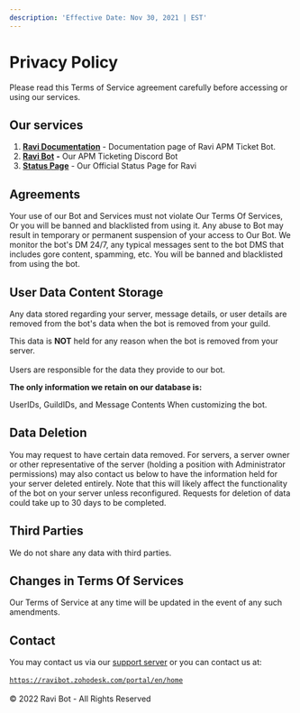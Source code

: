 ```yaml
---
description: 'Effective Date: Nov 30, 2021 | EST'
---
```


# Privacy Policy

Please read this Terms of Service agreement carefully before accessing or using our services.

## **Our services**

1. [**Ravi Documentation**](https://ravi-docs.gitbook.io) - Documentation page of Ravi APM Ticket Bot.
2. [**Ravi Bot**](https://bit.ly/raviticket) **-** Our APM Ticketing Discord Bot
3. [**Status Page**](https://ravi-bot.instatus.com) - Our Official Status Page for Ravi

## Agreements

Your use of our Bot and Services must not violate Our Terms Of Services, Or you will be banned and blacklisted from using it. Any abuse to Bot may result in temporary or permanent suspension of your access to Our Bot. We monitor the bot's DM 24/7, any typical messages sent to the bot DMS that includes gore content, spamming, etc. You will be banned and blacklisted from using the bot.

## User Data Content Storage

Any data stored regarding your server, message details, or user details are removed from the bot's data when the bot is removed from your guild.

This data is **NOT** held for any reason when the bot is removed from your server.\
\
Users are responsible for the data they provide to our bot.

**The only information we retain on our database is:**

UserIDs, GuildIDs, and Message Contents When customizing the bot.

## Data Deletion

You may request to have certain data removed. For servers, a server owner or other representative of the server (holding a position with Administrator permissions) may also contact us below to have the information held for your server deleted entirely. Note that this will likely affect the functionality of the bot on your server unless reconfigured. Requests for deletion of data could take up to 30 days to be completed.

## Third Parties

We do not share any data with third parties.

## Changes in Terms Of Services

Our Terms of Service at any time will be updated in the event of any such amendments.

## Contact

You may contact us via our [support server](https://discord.com/invite/gv2vjKqZP7) or you can contact us at:\
\
[`https://ravibot.zohodesk.com/portal/en/home`](https://ravibot.zohodesk.com/portal/en/home)\
\
© 2022 Ravi Bot - All Rights Reserved
